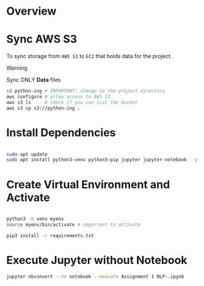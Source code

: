 # Overview


# Sync AWS S3

To sync storage from `AWS S3` to `EC2` that holds data for the project. 

> [!WARNING]  
> Sync ONLY **Data** files

```bash
cd python-ing # IMPORTANT: change to the project directory
aws configure # allow access to AWS S3
aws s3 ls     # check if you can list the bucket
aws s3 cp s3://python-ing .
```


# Install Dependencies

```bash

sudo apt update
sudo apt install python3-venv python3-pip jupyter jupyter-notebook  -y
```

# Create Virtual Environment and Activate

```bash

python3 -m venv myenv
source myenv/bin/activate # important to activate

pip3 install -r requirements.txt
```


# Execute Jupyter without Notebook

```bash
jupyter nbconvert --to notebook --execute Assignment 1 NLP-.ipynb
```
```
